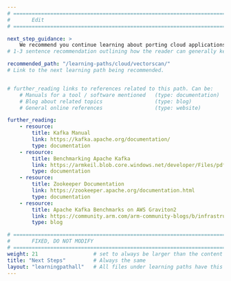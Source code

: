 ```yaml
---
# ================================================================================
#       Edit
# ================================================================================

next_step_guidance: >
    We recommend you continue learning about porting cloud applications to the Arm architecture for increased performance and cost savings. The learning path on HyperScan is a great next step.
# 1-3 sentence recommendation outlining how the reader can generally keep learning about these topics, and a specific explanation of why the next step is being recommended.

recommended_path: "/learning-paths/cloud/vectorscan/"
# Link to the next learning path being recommended.


# further_reading links to references related to this path. Can be:
    # Manuals for a tool / software mentioned   (type: documentation)
    # Blog about related topics                 (type: blog)
    # General online references                 (type: website) 

further_reading:
    - resource:
        title: Kafka Manual
        link: https://kafka.apache.org/documentation/
        type: documentation
    - resource:
        title: Benchmarking Apache Kafka
        link: https://armkeil.blob.core.windows.net/developer/Files/pdf/white-paper/benchmarking-apache-kafka.pdf
        type: documentation
    - resource: 
        title: Zookeeper Documentation
        link: https://zookeeper.apache.org/documentation.html
        type: documentation
    - resource:
        title: Apache Kafka Benchmarks on AWS Graviton2
        link: https://community.arm.com/arm-community-blogs/b/infrastructure-solutions-blog/posts/apache-kafka-benchmarks-on-aws-graviton2
        type: blog

# ================================================================================
#       FIXED, DO NOT MODIFY
# ================================================================================
weight: 21                  # set to always be larger than the content in this path, and one more than 'review'
title: "Next Steps"         # Always the same
layout: "learningpathall"   # All files under learning paths have this same wrapper
---
```

